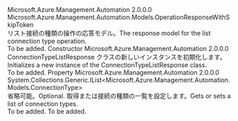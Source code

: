 <Type Name="ConnectionTypeListResponse" FullName="Microsoft.Azure.Management.Automation.Models.ConnectionTypeListResponse">
  <TypeSignature Language="C#" Value="public class ConnectionTypeListResponse : Microsoft.Azure.Management.Automation.Models.OperationResponseWithSkipToken" />
  <TypeSignature Language="ILAsm" Value=".class public auto ansi beforefieldinit ConnectionTypeListResponse extends Microsoft.Azure.Management.Automation.Models.OperationResponseWithSkipToken" />
  <TypeSignature Language="DocId" Value="T:Microsoft.Azure.Management.Automation.Models.ConnectionTypeListResponse" />
  <TypeSignature Language="VB.NET" Value="Public Class ConnectionTypeListResponse&#xA;Inherits OperationResponseWithSkipToken" />
  <TypeSignature Language="F#" Value="type ConnectionTypeListResponse = class&#xA;    inherit OperationResponseWithSkipToken" />
  <AssemblyInfo>
    <AssemblyName>Microsoft.Azure.Management.Automation</AssemblyName>
    <AssemblyVersion>2.0.0.0</AssemblyVersion>
  </AssemblyInfo>
  <Base>
    <BaseTypeName>Microsoft.Azure.Management.Automation.Models.OperationResponseWithSkipToken</BaseTypeName>
  </Base>
  <Interfaces />
  <Docs>
    <summary>
            <span data-ttu-id="63cf8-101">リスト接続の種類の操作の応答モデル。</span><span class="sxs-lookup"><span data-stu-id="63cf8-101">The response model for the list connection type operation.</span></span>
            </summary>
    <remarks>To be added.</remarks>
  </Docs>
  <Members>
    <Member MemberName=".ctor">
      <MemberSignature Language="C#" Value="public ConnectionTypeListResponse ();" />
      <MemberSignature Language="ILAsm" Value=".method public hidebysig specialname rtspecialname instance void .ctor() cil managed" />
      <MemberSignature Language="DocId" Value="M:Microsoft.Azure.Management.Automation.Models.ConnectionTypeListResponse.#ctor" />
      <MemberSignature Language="VB.NET" Value="Public Sub New ()" />
      <MemberType>Constructor</MemberType>
      <AssemblyInfo>
        <AssemblyName>Microsoft.Azure.Management.Automation</AssemblyName>
        <AssemblyVersion>2.0.0.0</AssemblyVersion>
      </AssemblyInfo>
      <Parameters />
      <Docs>
        <summary>
            <span data-ttu-id="63cf8-102">ConnectionTypeListResponse クラスの新しいインスタンスを初期化します。</span><span class="sxs-lookup"><span data-stu-id="63cf8-102">Initializes a new instance of the ConnectionTypeListResponse class.</span></span>
            </summary>
        <remarks>To be added.</remarks>
      </Docs>
    </Member>
    <Member MemberName="ConnectionTypes">
      <MemberSignature Language="C#" Value="public System.Collections.Generic.IList&lt;Microsoft.Azure.Management.Automation.Models.ConnectionType&gt; ConnectionTypes { get; set; }" />
      <MemberSignature Language="ILAsm" Value=".property instance class System.Collections.Generic.IList`1&lt;class Microsoft.Azure.Management.Automation.Models.ConnectionType&gt; ConnectionTypes" />
      <MemberSignature Language="DocId" Value="P:Microsoft.Azure.Management.Automation.Models.ConnectionTypeListResponse.ConnectionTypes" />
      <MemberSignature Language="VB.NET" Value="Public Property ConnectionTypes As IList(Of ConnectionType)" />
      <MemberSignature Language="F#" Value="member this.ConnectionTypes : System.Collections.Generic.IList&lt;Microsoft.Azure.Management.Automation.Models.ConnectionType&gt; with get, set" Usage="Microsoft.Azure.Management.Automation.Models.ConnectionTypeListResponse.ConnectionTypes" />
      <MemberType>Property</MemberType>
      <AssemblyInfo>
        <AssemblyName>Microsoft.Azure.Management.Automation</AssemblyName>
        <AssemblyVersion>2.0.0.0</AssemblyVersion>
      </AssemblyInfo>
      <ReturnValue>
        <ReturnType>System.Collections.Generic.IList&lt;Microsoft.Azure.Management.Automation.Models.ConnectionType&gt;</ReturnType>
      </ReturnValue>
      <Docs>
        <summary>
            <span data-ttu-id="63cf8-103">省略可能。</span><span class="sxs-lookup"><span data-stu-id="63cf8-103">Optional.</span></span> <span data-ttu-id="63cf8-104">取得または接続の種類の一覧を設定します。</span><span class="sxs-lookup"><span data-stu-id="63cf8-104">Gets or sets a list of connection types.</span></span>
            </summary>
        <value>To be added.</value>
        <remarks>To be added.</remarks>
      </Docs>
    </Member>
  </Members>
</Type>